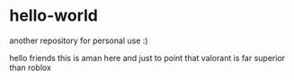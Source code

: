 # hello-world
another repository for personal use :)

hello friends
this is aman here
and just to point that valorant is far superior than roblox

